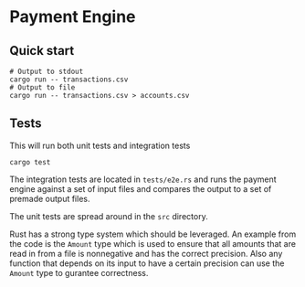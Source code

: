 # Payment Engine

## Quick start

```shell
# Output to stdout
cargo run -- transactions.csv
# Output to file
cargo run -- transactions.csv > accounts.csv
```

## Tests

This will run both unit tests and integration tests

```shell
cargo test
```

The integration tests are located in `tests/e2e.rs` and runs the payment engine
against a set of input files and compares the output to a set of premade output files.

The unit tests are spread around in the `src` directory.

Rust has a strong type system which should be leveraged. 
An example from the code is the `Amount` type which is used to ensure that all amounts 
that are read in from a file is nonnegative and has the correct precision. Also any 
function that depends on its input to have a certain precision can use the `Amount`
type to gurantee correctness.
